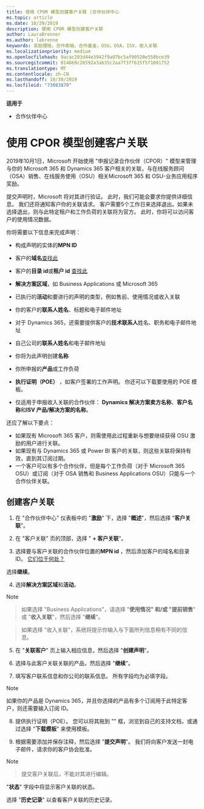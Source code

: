 ```yaml
---
title: 使用 CPOR 模型创建客户关联 |合作伙伴中心
ms.topic: article
ms.date: 10/29/2019
description: 使用 CPOR 模型创建客户关联
author: LauraBrenner
ms.author: labrenne
keywords: 奖励理赔，合作索赔，合作基金，OSU，OSA，ISV，收入关联
ms.localizationpriority: medium
ms.openlocfilehash: 9acac203d44e3942f9a07bc5af90528e558bce39
ms.sourcegitcommit: 014669c26592a3ab35c2aa7f3ff615f5f1091752
ms.translationtype: MT
ms.contentlocale: zh-CN
ms.lasthandoff: 10/30/2019
ms.locfileid: "73083870"
---
```

**适用于**

-  合作伙伴中心

# <a name="create-a-customer-association-using-the-cpor-model"></a>使用 CPOR 模型创建客户关联

2019年10月1日，Microsoft 开始使用 "申报记录合作伙伴（CPOR）" 模型来管理与你的 Microsoft 365 和 Dynamics 365 客户相关的关联，与在线服务顾问（OSA）销售、在线服务使用（OSU）相关Microsoft 365 和 OSU-业务应用程序奖励。

提交声明时，Microsoft 将对其进行验证。 此时，我们可能会要求你提供详细信息。 我们还将通知客户你的关联请求。 客户需要5个工作日来选择退出。如果未选择退出，则与此特定租户和工作负荷的关联将为官方。 此时，你将可以访问客户的使用情况数据。 

你将需要以下信息来完成声明：

- 构成声明的实体的**MPN ID**

- 客户的**域名**[查找此](https://docs.microsoft.com/partner-center/find-customer-domain-name)

- 客户的**目录 id**或**租户 id** [查找此](https://docs.microsoft.com/partner-center/find-customer-domain-name)

- **解决方案区域**，如 Business Applications 或 Microsoft 365

- 已执行的**活动**和要进行的声明的类型，例如售前、使用情况或收入关联

- 你的客户的**联系人姓名**、标题和电子邮件地址

- 对于 Dynamics 365，还需要提供客户的**技术联系人**姓名、职务和电子邮件地址

- 自己公司的**联系人姓名**和电子邮件地址

- 你将为此声明创建**名称**

- 你所申报的**产品**或工作负荷

- **执行证明（POE）** ，如客户签署的工作声明。 你还可以下载要使用的 POE 模板。

- 仅适用于申报收入关联的合作伙伴： **Dynamics 解决方案卖方名称**、**客户名称**和**ISV 产品/解决方案的名称**。 

还应了解以下要点：
- 如果现有 Microsoft 365 客户，则需使用此过程重新与想要继续获得 OSU 激励的用户进行关联。
- 如果现有与 Dynamics 365 或 Power BI 客户的关联，则这些关联将保持有效，直到其订阅过期。
- 一个客户可以有多个合作伙伴，但是每个工作负荷（对于 Microsoft 365 OSU）或订阅（对于 OSA 销售和 Business Applications OSU）只能与一个合作伙伴关联。

## <a name="create-a-customer-association"></a>创建客户关联
1.  在 "合作伙伴中心" 仪表板中的 "**激励**" 下，选择 "**概述**"，然后选择 "**客户关联**"。 

2.  在 "客户关联" 页的顶部，选择 " **+ 客户关联**"。

3.  选择要与客户关联的合作伙伴位置的**MPN id** ，然后添加客户的域名和目录 ID。 [它们位于何处？](https://docs.microsoft.com/partner-center/find-customer-domain-name)

选择**继续**。

4.  选择**解决方案区域**和**活动**。 

>[!Note]

>如果选择 "Business Applications"，请选择 "**使用情况" 和/或 "提前销售**" 或 "**收入关联**"，然后选择 "**继续**"。 

>如果选择 "收入关联"，系统将提示你输入与下面所列信息稍有不同的信息。 

5.  在 "**关联客户**" 页上输入相应信息，然后选择 "**创建声明**"。

6.  选择与此客户关联关联的产品，然后选择 "**继续**"。

7.  填写客户联系信息和你公司的联系信息。 所有字段均为必填字段。 

>[!Note]

如果你的产品是 Dynamics 365，并且你选择的产品有多个订阅用于此特定客户，则还需要输入订阅 ID。

8.  提供执行证明（POE）。 您可以将其拖到 "" 框，浏览到自己的支持文档，或通过选择 "**下载模板**" 来使用模板。 

9.  根据需要添加并保存注释，然后选择 "**提交声明**"。 我们将向客户发送一封电子邮件，请求你的客户协会批准。 

>[!NOTE]

>提交客户关联后，不能对其进行编辑。 

"**状态**" 字段中将显示客户关联的状态。 

选择 "**历史记录**" 以查看客户关联的历史记录。
